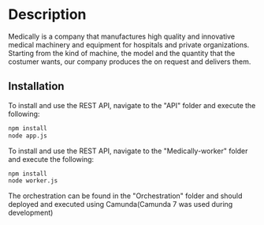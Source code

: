 # Description

Medically is a company that manufactures high quality and innovative medical machinery and equipment for hospitals and private organizations. Starting from the kind of machine, the model and the quantity that the costumer wants, our company produces the on request and delivers them. 

## Installation

To install and use the REST API, navigate to the "API" folder and execute the following:

```bash
npm install
node app.js
```

To install and use the REST API, navigate to the "Medically-worker" folder and execute the following:

```bash
npm install
node worker.js
```

The orchestration can be found in the "Orchestration" folder and should deployed and executed using Camunda(Camunda 7 was used during development)